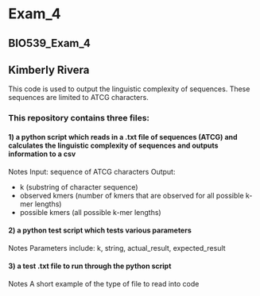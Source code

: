 # Exam_4
## BIO539_Exam_4
## Kimberly Rivera

This code is used to output the linguistic complexity of sequences. These sequences are limited to ATCG characters.

### This repository contains three files: 
#### 1) a python script which reads in a .txt file of sequences (ATCG) and calculates the linguistic complexity of sequences and outputs information to a csv

Notes
Input: sequence of ATCG characters
Output: 
- k (substring of character sequence)
- observed kmers (number of kmers that are observed for all possible k-mer lengths)
- possible kmers (all possible k-mer lengths)

#### 2) a python test script which tests various parameters
Notes
Parameters include: k, string, actual_result, expected_result

#### 3) a test .txt file to run through the python script
Notes
A short example of the type of file to read into code
